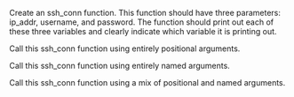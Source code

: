 Create an ssh_conn function. This function should have three parameters: ip_addr, username, and password. The function should print out each of these three variables and clearly indicate which variable it is printing out.

   Call this ssh_conn function using entirely positional arguments.

   Call this ssh_conn function using entirely named arguments.

   Call this ssh_conn function using a mix of positional and named arguments.
